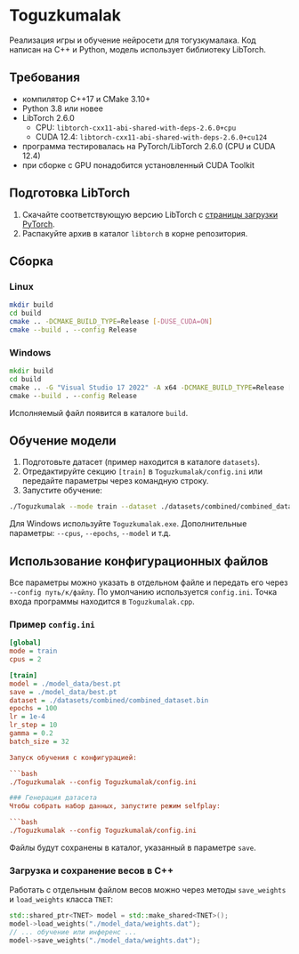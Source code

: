 # Toguzkumalak

Реализация игры и обучение нейросети для тогузкумалака. Код написан на C++ и Python, модель использует библиотеку LibTorch.

## Требования
- компилятор C++17 и CMake 3.10+
- Python 3.8 или новее
- LibTorch 2.6.0
  - CPU: `libtorch-cxx11-abi-shared-with-deps-2.6.0+cpu`
  - CUDA 12.4: `libtorch-cxx11-abi-shared-with-deps-2.6.0+cu124`
- программа тестировалась на PyTorch/LibTorch 2.6.0 (CPU и CUDA 12.4)
- при сборке с GPU понадобится установленный CUDA Toolkit

## Подготовка LibTorch
1. Скачайте соответствующую версию LibTorch с [страницы загрузки PyTorch](https://pytorch.org/get-started/locally/).
2. Распакуйте архив в каталог `libtorch` в корне репозитория.

## Сборка
### Linux
```bash
mkdir build
cd build
cmake .. -DCMAKE_BUILD_TYPE=Release [-DUSE_CUDA=ON]
cmake --build . --config Release
```

### Windows
```bat
mkdir build
cd build
cmake .. -G "Visual Studio 17 2022" -A x64 -DCMAKE_BUILD_TYPE=Release [-DUSE_CUDA=ON]
cmake --build . --config Release
```
Исполняемый файл появится в каталоге `build`.

## Обучение модели
1. Подготовьте датасет (пример находится в каталоге `datasets`).
2. Отредактируйте секцию `[train]` в `Toguzkumalak/config.ini` или передайте параметры через командную строку.
3. Запустите обучение:
```bash
./Toguzkumalak --mode train --dataset ./datasets/combined/combined_dataset.bin
```
Для Windows используйте `Toguzkumalak.exe`. Дополнительные параметры: `--cpus`, `--epochs`, `--model` и т.д.

## Использование конфигурационных файлов
Все параметры можно указать в отдельном файле и передать его через `--config путь/к/файлу`.
По умолчанию используется `config.ini`. Точка входа программы находится в `Toguzkumalak.cpp`.

### Пример `config.ini`
```ini
[global]
mode = train
cpus = 2

[train]
model = ./model_data/best.pt
save = ./model_data/best.pt
dataset = ./datasets/combined/combined_dataset.bin
epochs = 100
lr = 1e-4
lr_step = 10
gamma = 0.2
batch_size = 32

Запуск обучения с конфигурацией:

```bash
./Toguzkumalak --config Toguzkumalak/config.ini

### Генерация датасета
Чтобы собрать набор данных, запустите режим selfplay:

```bash
./Toguzkumalak --config Toguzkumalak/config.ini
```
Файлы будут сохранены в каталог, указанный в параметре `save`.

### Загрузка и сохранение весов в C++
Работать с отдельным файлом весов можно через методы `save_weights` и `load_weights` класса `TNET`:

```cpp
std::shared_ptr<TNET> model = std::make_shared<TNET>();
model->load_weights("./model_data/weights.dat");
// ... обучение или инференс ...
model->save_weights("./model_data/weights.dat");
```
